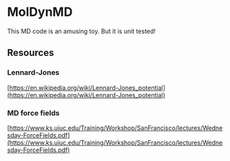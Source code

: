 # MolDynMD

This MD code is an amusing toy. But it is unit tested!

## Resources

### Lennard-Jones

[https://en.wikipedia.org/wiki/Lennard-Jones_potential](https://en.wikipedia.org/wiki/Lennard-Jones_potential)

### MD force fields
[https://www.ks.uiuc.edu/Training/Workshop/SanFrancisco/lectures/Wednesday-ForceFields.pdf](https://www.ks.uiuc.edu/Training/Workshop/SanFrancisco/lectures/Wednesday-ForceFields.pdf)